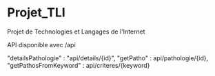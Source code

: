 # Projet_TLI
Projet de Technologies et Langages de l'Internet

API disponible avec /api

"detailsPathologie" : "api/details/{id}",
"getPatho" : api/pathologie/{id},
"getPathosFromKeyword" : api/criteres/{keyword}
